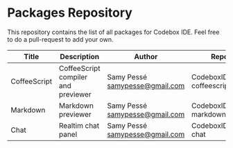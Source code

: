 Packages Repository
========

This repository contains the list of all packages for Codebox IDE. Feel free to do a pull-request to add your own.


| Title | Description | Author | Repository |
| ----- | ----------- | ------ | ---------- |
| CoffeeScript | CoffeeScript compiler and previewer | Samy Pessé <samypesse@gmail.com> | CodeboxIDE/package-coffeescript |
| Markdown | Markdown previewer | Samy Pessé <samypesse@gmail.com> | CodeboxIDE/package-markdown |
| Chat | Realtim chat panel | Samy Pessé <samypesse@gmail.com> | CodeboxIDE/package-chat |
